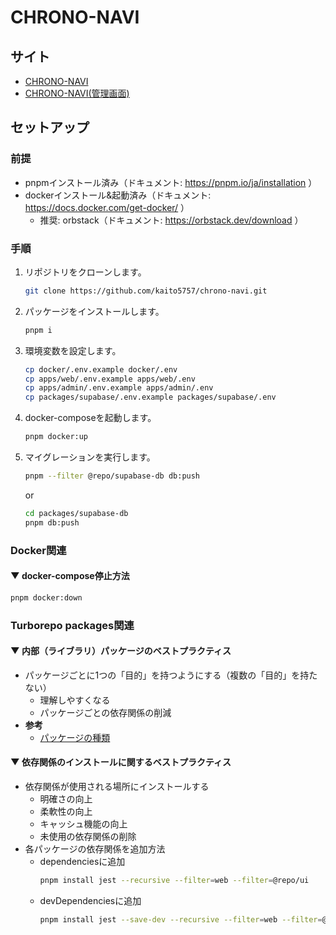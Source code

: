 # CHRONO-NAVI

## サイト
- [CHRONO-NAVI](https://chrono-navi-web.pages.dev)
- [CHRONO-NAVI(管理画面)](https://chrono-navi-admin.pages.dev)

## セットアップ
### 前提
- pnpmインストール済み（ドキュメント: https://pnpm.io/ja/installation ）
- dockerインストール&起動済み（ドキュメント: https://docs.docker.com/get-docker/ ）
  - 推奨: orbstack（ドキュメント: https://orbstack.dev/download ）

### 手順
1. リポジトリをクローンします。
   ```bash
   git clone https://github.com/kaito5757/chrono-navi.git
   ```

2. パッケージをインストールします。
   ```bash
   pnpm i
   ```

3. 環境変数を設定します。
   ```bash
   cp docker/.env.example docker/.env
   cp apps/web/.env.example apps/web/.env
   cp apps/admin/.env.example apps/admin/.env
   cp packages/supabase/.env.example packages/supabase/.env
   ```

4. docker-composeを起動します。
   ```bash
   pnpm docker:up
   ```

5. マイグレーションを実行します。
   ```bash
   pnpm --filter @repo/supabase-db db:push
   ```
   or
   ```bash
   cd packages/supabase-db
   pnpm db:push
   ```

### Docker関連
#### ▼ docker-compose停止方法
   ```bash
   pnpm docker:down
   ```

### Turborepo packages関連

#### ▼ 内部（ライブラリ）パッケージのベストプラクティス
- パッケージごとに1つの「目的」を持つようにする（複数の「目的」を持たない）
   - 理解しやすくなる
   - パッケージごとの依存関係の削減
- **参考**
   - [パッケージの種類](https://turbo.build/repo/docs/core-concepts/package-types)

#### ▼ 依存関係のインストールに関するベストプラクティス
- 依存関係が使用される場所にインストールする
   - 明確さの向上
   - 柔軟性の向上
   - キャッシュ機能の向上
   - 未使用の依存関係の削除
- 各パッケージの依存関係を追加方法
   - dependenciesに追加
      ```bash
      pnpm install jest --recursive --filter=web --filter=@repo/ui
      ```
   - devDependenciesに追加
      ```bash
      pnpm install jest --save-dev --recursive --filter=web --filter=@repo/ui
      ```